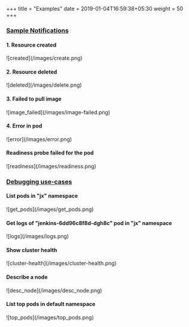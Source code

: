 +++
title = "Examples"
date = 2019-01-04T16:59:38+05:30
weight = 50
+++

<h3 class="section-head" id="h-notif-sc"><a href="#h-notif-sc">Sample Notifications</a></h3>
<h4>1. Resource created</h4>
![created](/images/create.png)

<h4>2. Resource deleted</h4>
![deleted](/images/delete.png)

<h4>3. Failed to pull image</h4>
![image_failed](/images/image-failed.png)

<h4>4. Error in pod</h4>
![error](/images/error.png)

<h4>Readiness probe failed for the pod</h4>
![readiness](/images/readiness.png)

<h3 class="section-head" id="h-examples"><a href="#h-examples">Debugging use-cases</a></h3>
<h4>List pods in "jx" namespace</h4>
![get_pods](/images/get_pods.png)

<h4>Get logs of "jenkins-6dd96c8f8d-dgh8c" pod in "jx" namespace</h4>
![logs](/images/logs.png)

<h4>Show cluster health</h4>
![cluster-health](/images/cluster-health.png)

<h4>Describe a node</h4>
![desc_node](/images/desc_node.png)

<h4>List top pods in default namespace</h4>
![top_pods](/images/top_pods.png)
